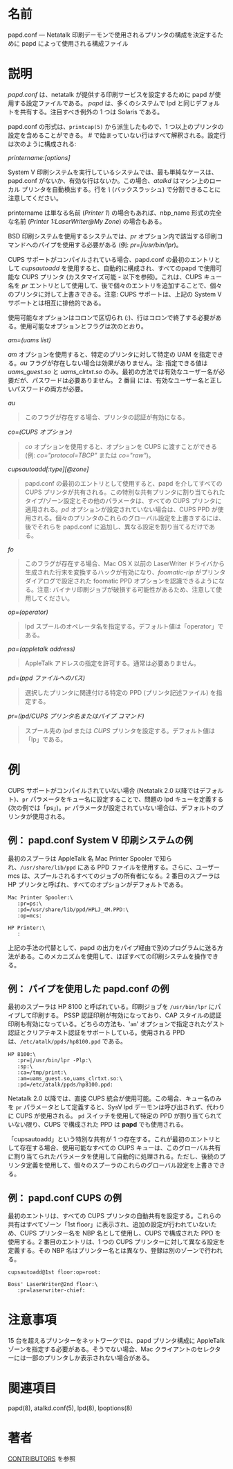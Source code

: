 # 名前

papd.conf — Netatalk 印刷デーモンで使用されるプリンタの構成を決定するために papd によって使用される構成ファイル

# 説明

*papd.conf* は、netatalk が提供する印刷サービスを設定するために papd
が使用する設定ファイルである。 *papd* は、多くのシステムで lpd
と同じデフォルトを共有する。注目すべき例外の 1 つは Solaris である。

papd.conf の形式は、`printcap(5)` から派生したもので、1 つ以上のプリンタの設定を含めることができる。 *\#*
で始まっていない行はすべて解釈される。設定行は次のように構成される:

*printername:\[options\]*

System V 印刷システムを実行しているシステムでは、最も単純なケースは、papd.conf がないか、有効な行はないか。この場合、*atalkd*
はマシン上のローカル プリンタを自動検出する。行を *\\* (バックスラッシュ) で分割できることに注意してください。

printername は単なる名前 (*Printer 1*) の場合もあれば、nbp_name 形式の完全な名前 (*Printer
1:LaserWriter@My Zone*) の場合もある。

BSD 印刷システムを使用するシステムでは、*pr* オプション内で該当する印刷コマンドへのパイプを使用する必要がある (例:
*pr=\|/usr/bin/lpr*)。

CUPS サポートがコンパイルされている場合、papd.conf の最初のエントリとして *cupsautoadd*
を使用すると、自動的に構成され、すべてのpapd で使用可能な CUPS プリンタ (カスタマイズ可能 - 以下を参照)。これは、CUPS キュー名を
*pr* エントリとして使用して、後で個々のエントリを追加することで、個々のプリンタに対して上書きできる。注意: CUPS サポートは、上記の
System V サポートとは相互に排他的である。

使用可能なオプションはコロンで区切られ (*:*)、行はコロンで終了する必要がある。使用可能なオプションとフラグは次のとおり。

*am=(uams list)*

*am* オプションを使用すると、特定のプリンタに対して特定の UAM
を指定できる。*au* フラグが存在しない場合は効果がありません。注:
指定できる値は *uams_guest.so* と *uams_clrtxt.so*
のみ。最初の方法では有効なユーザー名が必要だが、パスワードは必要ありません。
2 番目 には、有効なユーザー名と正しいパスワードの両方が必要。

*au*

> このフラグが存在する場合、プリンタの認証が有効になる。

*co=(CUPS オプション)*

> *co* オプションを使用すると、オプションを CUPS に渡すことができる (例:
*co="protocol=TBCP"* または *co="raw"*)。

*cupsautoadd\[:type\]\[@zone\]*

> papd.conf の最初のエントリとして使用すると、papd を介してすべての CUPS プリンタが共有される。この特別な共有プリンタに割り当てられたタイプ/ゾーン設定とその他のパラメータは、すべての CUPS プリンタに適用される。*pd* オプションが設定されていない場合は、CUPS PPD が使用される。個々のプリンタのこれらのグローバル設定を上書きするには、後でそれらを papd.conf に追加し、異なる設定を割り当てるだけである。

*fo*

> このフラグが存在する場合、Mac OS X 以前の LaserWriter ドライバから生成された行末を変換するハックが有効になり、*foomatic-rip* がプリンタ ダイアログで設定された foomatic PPD オプションを認識できるようになる。注意: バイナリ印刷ジョブが破損する可能性があるため、注意して使用してください。

*op=(operator)*

> lpd スプールのオペレータ名を指定する。デフォルト値は「operator」である。

*pa=(appletalk address)*

> AppleTalk アドレスの指定を許可する。通常は必要ありません。

*pd=(ppd ファイルへのパス)*

> 選択したプリンタに関連付ける特定の PPD (プリンタ記述ファイル)  を指定する。

*pr=(lpd/CUPS プリンタ名またはパイプ コマンド)*  

> スプール先の *lpd* または *CUPS* プリンタを設定する。デフォルト値は「lp」である。

# 例

CUPS サポートがコンパイルされていない場合 (Netatalk 2.0 以降ではデフォルト)、`pr` パラメータをキュー名に設定することで、問題の
lpd キューを定義する (次の例では「ps」)。`pr` パラメータが設定されていない場合は、デフォルトのプリンタが使用される。

## 例： papd.conf System V 印刷システムの例

最初のスプーラは AppleTalk 名 Mac Printer Spooler で知られ、`/usr/share/lib/ppd` にある PPD
ファイルを使用する。さらに、ユーザー mcs は、スプールされるすべてのジョブの所有者になる。2 番目のスプーラは HP
プリンタと呼ばれ、すべてのオプションがデフォルトである。

    Mac Printer Spooler:\
       :pr=ps:\
       :pd=/usr/share/lib/ppd/HPLJ_4M.PPD:\
       :op=mcs:

    HP Printer:\
       :

上記の手法の代替として、papd の出力をパイプ経由で別のプログラムに送る方法がある。このメカニズムを使用して、ほぼすべての印刷システムを操作できる。

## 例： パイプを使用した papd.conf の例

最初のスプーラは HP 8100 と呼ばれている。印刷ジョブを `/usr/bin/lpr` にパイプして印刷する。 PSSP
認証印刷が有効になっており、CAP スタイルの認証印刷も有効になっている。どちらの方法も、'`am`'
オプションで指定されたゲスト認証とクリアテキスト認証をサポートしている。使用される PPD は、`/etc/atalk/ppds/hp8100.ppd`
である。

    HP 8100:\
       :pr=|/usr/bin/lpr -Plp:\
       :sp:\
       :ca=/tmp/print:\
       :am=uams_guest.so,uams_clrtxt.so:\
       :pd=/etc/atalk/ppds/hp8100.ppd:

Netatalk 2.0 以降では、直接 CUPS 統合が使用可能。この場合、キュー名のみを `pr` パラメータとして定義すると、SysV lpd
デーモンは呼び出されず、代わりに CUPS が使用される。 `pd` スイッチを使用して特定の PPD が割り当てられていない限り、CUPS
で構成された PPD は **papd** でも使用される。

「cupsautoadd」という特別な共有が 1 つ存在する。これが最初のエントリとして存在する場合、使用可能なすべての CUPS
キューは、このグローバル共有に割り当てられたパラメータを使用して自動的に処理される。ただし、後続のプリンタ定義を使用して、個々のスプーラのこれらのグローバル設定を上書きできる。

## 例： papd.conf CUPS の例

最初のエントリは、すべての CUPS プリンタの自動共有を設定する。これらの共有はすべてゾーン「1st
floor」に表示され、追加の設定が行われていないため、CUPS プリンター名を NBP 名として使用し、CUPS で構成された PPD を使用する。2
番目のエントリは、1 つの CUPS プリンターに対して異なる設定を定義する。その NBP 名はプリンター名とは異なり、登録は別のゾーンで行われる。

    cupsautoadd@1st floor:op=root:

    Boss' LaserWriter@2nd floor:\
       :pr=laserwriter-chief:

# 注意事項

15 台を超えるプリンターをネットワークでは、papd プリンタ構成に AppleTalk ゾーンを指定する必要がある。そうでない場合、Mac
クライアントのセレクターには一部のプリンタしか表示されない場合がある。

# 関連項目

papd(8), atalkd.conf(5), lpd(8), lpoptions(8)

# 著者

[CONTRIBUTORS](https://netatalk.io/contributors) を参照
